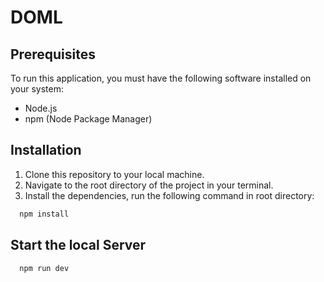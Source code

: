 # DOML

## Prerequisites
To run this application, you must have the following software installed on your system:

- Node.js
- npm (Node Package Manager)

## Installation

1. Clone this repository to your local machine.
2. Navigate to the root directory of the project in your terminal.
3. Install the dependencies, run the following command in root directory:

```bash
  npm install
```

## Start the local Server
```bash
  npm run dev
```
